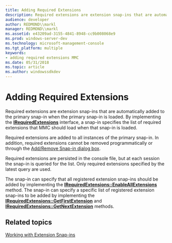 ```yaml
---
title: Adding Required Extensions
description: Required extensions are extension snap-ins that are automatically added to the primary snap-in when the primary snap-in is loaded.
audience: developer
author: REDMOND\\markl
manager: REDMOND\\markl
ms.assetid: e43209ad-3155-4841-8948-cc9b008068e9
ms.prod: windows-server-dev
ms.technology: microsoft-management-console
ms.tgt_platform: multiple
keywords:
- adding required extensions MMC
ms.date: 05/31/2018
ms.topic: article
ms.author: windowssdkdev
---
```


# Adding Required Extensions

Required extensions are extension snap-ins that are automatically added to the primary snap-in when the primary snap-in is loaded. By implementing the [**IRequiredExtensions**](irequiredextensions.md) interface, a snap-in specifies the list of required extensions that MMC should load when that snap-in is loaded.

Required extensions are added to all instances of the primary snap-in. In addition, required extensions cannot be removed programmatically or through the [Add/Remove Snap-in dialog box](add-remove-snap-in-dialog-box.md).

Required extensions are persisted in the console file, but at each session the snap-in is queried for the list. Only required extensions specified by the latest query are used.

The snap-in can specify that all registered extension snap-ins should be added by implementing the [**IRequiredExtensions::EnableAllExtensions**](irequiredextensions-enableallextensions.md) method. The snap-in can specify a specific list of registered extension snap-ins to be added by implementing the [**IRequiredExtensions::GetFirstExtension**](irequiredextensions-getfirstextension.md) and [**IRequiredExtensions::GetNextExtension**](irequiredextensions-getnextextension.md) methods.

## Related topics

<dl> <dt>

[Working with Extension Snap-ins](working-with-extension-snap-ins.md)
</dt> </dl>

 

 




